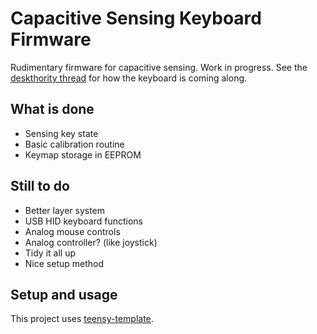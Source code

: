 Capacitive Sensing Keyboard Firmware
====================================

Rudimentary firmware for capacitive sensing. Work in progress.
See the [deskthority
thread](https://deskthority.net/workshop-f7/designing-a-custom-topre-board-t11734.html)
for how the keyboard is coming along.


What is done
------------

- Sensing key state
- Basic calibration routine
- Keymap storage in EEPROM


Still to do
-----------

- Better layer system
- USB HID keyboard functions
- Analog mouse controls
- Analog controller? (like joystick)
- Tidy it all up
- Nice setup method


Setup and usage
---------------

This project uses
[teensy-template](https://github.com/apmorton/teensy-template).
